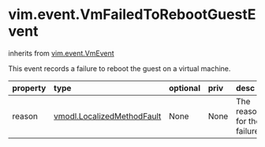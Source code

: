 vim.event.VmFailedToRebootGuestEvent
====================================
inherits from [vim.event.VmEvent](docs/vim.event.VmEvent.md)


This event records a failure to reboot the guest on a virtual machine.

| property | type | optional | priv | desc |
|:---------|:-----|:---------|:-----|:-----|
| reason | [vmodl.LocalizedMethodFault](vmodl.LocalizedMethodFault.md "vmodl.LocalizedMethodFault") | None | None | The reason for the failure. |


